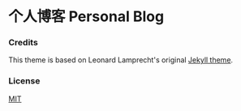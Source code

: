 # 个人博客 Personal Blog

### Credits

This theme is based on Leonard Lamprecht's original [Jekyll theme](https://github.com/leo/leo.github.io).

### License

[MIT](LICENSE.md)
